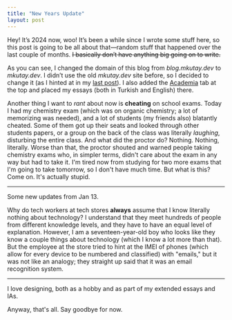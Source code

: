 ```yaml
---
title: "New Years Update"
layout: post
---
```

Hey! It’s 2024 now, woo! It’s been a while since I wrote some stuff here, so this post is going to be all about that—random stuff that happened over the last couple of months. ~~I basically don’t have anything big going on to write.~~


As you can see, I changed the domain of this blog from _blog.mkutay.dev_ to _mkutay.dev_. I didn’t use the old _mkutay.dev_ site before, so I decided to change it (as I hinted at in my [last post](https://mkutay.dev/goodbye-vivaldi/)). I also added the [Academia](https://mkutay.dev/academia/) tab at the top and placed my essays (both in Turkish and English) there.

Another thing I want to _rant_ about now is **cheating** on school exams. Today I had my chemistry exam (which was on organic chemistry; a lot of memorizing was needed), and a lot of students (my friends also) blatantly cheated. Some of them got up their seats and looked through other students papers, or a group on the back of the class was literally _laughing_, disturbing the entire class. And what did the proctor do? Nothing. Nothing, literally. Worse than that, the proctor shouted and warned people taking chemistry exams who, in simpler terms, didn't care about the exam in any way but had to take it. I'm tired now from studying for two more exams that I'm going to take tomorrow, so I don't have much time. But what is this? Come on. It's actually stupid.

---

Some new updates from Jan 13.

Why do tech workers at tech stores **always** assume that I know literally nothing about technology? I understand that they meet hundreds of people from different knowledge levels, and they have to have an equal level of explanation. However, I am a seventeen-year-old boy who looks like they know a couple things about technology (which I know a lot more than that). But the employee at the store tried to hint at the IMEI of phones (which allow for every device to be numbered and classified) with "emails," but it was not like an analogy; they straight up said that it was an email recognition system.

---

I love designing, both as a hobby and as part of my extended essays and IAs.

Anyway, that's all. Say goodbye for now.